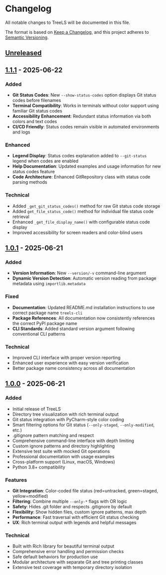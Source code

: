 # Changelog

All notable changes to TreeLS will be documented in this file.

The format is based on [Keep a Changelog](https://keepachangelog.com/en/1.0.0/),
and this project adheres to [Semantic Versioning](https://semver.org/spec/v2.0.0.html).

## [Unreleased]

## [1.1.1] - 2025-06-22

### Added
- **Git Status Codes**: New `--show-status-codes` option displays Git status codes before filenames
- **Terminal Compatibility**: Works in terminals without color support using familiar Git status codes
- **Accessibility Enhancement**: Redundant status information via both colors and text codes
- **CI/CD Friendly**: Status codes remain visible in automated environments and logs

### Enhanced
- **Legend Display**: Status codes explanation added to `--git-status` legend when codes are enabled
- **Help Documentation**: Updated examples and usage information for new status codes feature
- **Code Architecture**: Enhanced GitRepository class with status code parsing methods

### Technical
- Added `_get_git_status_codes()` method for raw Git status code storage
- Added `get_file_status_code()` method for individual file status code retrieval
- Enhanced `_get_file_display_name()` with configurable status code display
- Improved accessibility for screen readers and color-blind users

## [1.0.1] - 2025-06-21

### Added
- **Version Information**: New `--version/-v` command-line argument
- **Dynamic Version Detection**: Automatic version reading from package metadata using `importlib.metadata`

### Fixed
- **Documentation**: Updated README.md installation instructions to use correct package name `treels-cli`
- **Package References**: All documentation now consistently references the correct PyPI package name
- **CLI Standards**: Added standard version argument following conventional CLI patterns

### Technical
- Improved CLI interface with proper version reporting
- Enhanced user experience with easy version verification
- Better package name consistency across all documentation

## [1.0.0] - 2025-06-21

### Added
- Initial release of TreeLS
- Directory tree visualization with rich terminal output
- Git status integration with PyCharm-style color coding
- Smart filtering options for Git status (`--only-staged`, `--only-modified`, etc.)
- .gitignore pattern matching and respect
- Comprehensive command-line interface with depth limiting
- Custom ignore patterns and directory highlighting
- Extensive test suite with mocked Git operations
- Professional documentation with usage examples
- Cross-platform support (Linux, macOS, Windows)
- Python 3.8+ compatibility

### Features
- **Git Integration**: Color-coded file status (red=untracked, green=staged, yellow=modified)
- **Filtering**: Combine multiple `--only-*` flags with OR logic
- **Safety**: Hides .git folder and respects .gitignore by default
- **Flexibility**: Show hidden files, custom ignore patterns, max depth
- **Performance**: Fast traversal with efficient Git status checking
- **UX**: Rich terminal output with legends and helpful messages

### Technical
- Built with Rich library for beautiful terminal output
- Comprehensive error handling and permission checks
- Safe default behaviors for production use
- Modular architecture with separate Git and tree printing classes
- Extensive test coverage with temporary directory isolation

[Unreleased]: https://github.com/faizananwerali/treels/compare/v1.1.1...HEAD
[1.1.1]: https://github.com/faizananwerali/treels/compare/v1.0.1...v1.1.1
[1.0.1]: https://github.com/faizananwerali/treels/compare/v1.0.0...v1.0.1
[1.0.0]: https://github.com/faizananwerali/treels/releases/tag/v1.0.0
